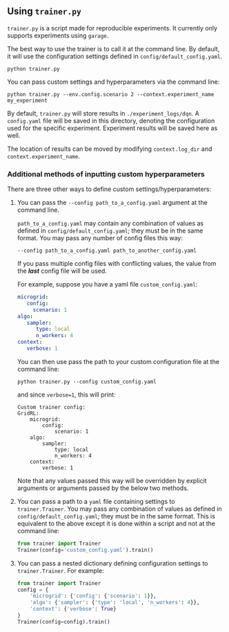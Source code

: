 ## Using `trainer.py`

`trainer.py` is a script made for reproducible experiments. It currently only supports experiments using `garage`.

The best way to use the trainer is to call it at the command line. By default, it will use the configuration 
settings defined in `config/default_config.yaml`.

```shell script
python trainer.py
```

You can pass custom settings and hyperparameters via the command line:

```shell script
python trainer.py --env.config.scenario 2 --context.experiment_name my_experiment
```

By default, `trainer.py` will store results in `./experiment_logs/dqn`. A `config.yaml` file will be saved 
in this directory, denoting the configuration used for the specific experiment. Experiment results will be saved here as well.

The location of results can be moved by modifying `context.log_dir` and `context.experiment_name`. 

### Additional methods of inputting custom hyperparameters

There are three other ways to define custom settings/hyperparameters:

  1. You can pass the `--config path_to_a_config.yaml` argument at the command line. 
  
     `path_to_a_config.yaml` may
     contain any combination of values as defined in `config/default_config.yaml`; they must be in the same format. 
     You may pass any number of config files this way:

     ```shell script
     --config path_to_a_config.yaml path_to_another_config.yaml
     ```

     If you pass multiple config files with conflicting values, the value from the ***last*** config file
     will be used.
     
     For example, suppose you have a yaml file `custom_config.yaml`:
     ```yaml
     microgrid:
        config:
          scenario: 1
     algo:
        sampler:
           type: local
           n_workers: 4 
     context:
        verbose: 1
     ```

     You can then use pass the path to your custom configuration file at the command line:
     ```shell script
     python trainer.py --config custom_config.yaml 
     ```
     and since `verbose=1`, this will print:

     ```text
     Custom trainer config:
     GridRL:
         microgrid:
             config:
                 scenario: 1
         algo:
             sampler:
                 type: local
                 n_workers: 4
         context:
             verbose: 1
     ```

     Note that any values passed this way will be overridden by explicit arguments or arguments passed by the below
     two methods.

  2. You can pass a path to a `yaml` file containing settings to `trainer.Trainer`. You may pass any combination
     of values as defined in `config/default_config.yaml`; they must be in the same format. This is equivalent to
     the above except it is done within a script and not at the command line:
     ```python
     from trainer import Trainer
     Trainer(config='custom_config.yaml').train()
     ```
  3. You can pass a nested dictionary defining configuration settings to `trainer.Trainer`.
     For example:
     ```python
     from trainer import Trainer
     config = {
         'microgrid': {'config': {'scenario': 1}},
         'algo': {'sampler': {'type': 'local', 'n_workers': 4}},
         'context': {'verbose': True}
     }
     Trainer(config=config).train()  
     ```
